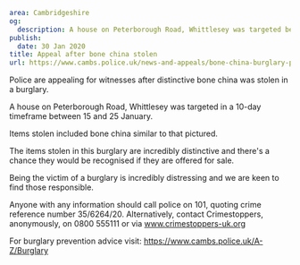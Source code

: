 ```yaml
area: Cambridgeshire
og:
  description: A house on Peterborough Road, Whittlesey was targeted between 15 and 25 January
publish:
  date: 30 Jan 2020
title: Appeal after bone china stolen
url: https://www.cambs.police.uk/news-and-appeals/bone-china-burglary-peterborough
```

Police are appealing for witnesses after distinctive bone china was stolen in a burglary.

A house on Peterborough Road, Whittlesey was targeted in a 10-day timeframe between 15 and 25 January.

Items stolen included bone china similar to that pictured.

The items stolen in this burglary are incredibly distinctive and there's a chance they would be recognised if they are offered for sale.

Being the victim of a burglary is incredibly distressing and we are keen to find those responsible.

Anyone with any information should call police on 101, quoting crime reference number 35/6264/20. Alternatively, contact Crimestoppers, anonymously, on 0800 555111 or via www.crimestoppers-uk.org

For burglary prevention advice visit: https://www.cambs.police.uk/A-Z/Burglary
